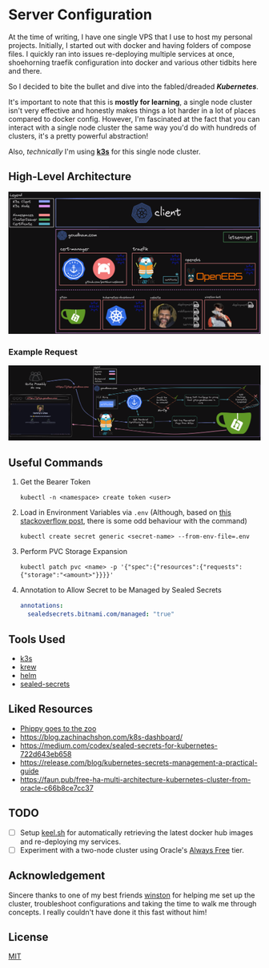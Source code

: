 # Server Configuration

At the time of writing, I have one single VPS that I use to host my personal
projects. Initially, I started out with docker and having folders of compose
files. I quickly ran into issues re-deploying multiple services at once,
shoehorning traefik configuration into docker and various other tidbits here and
there.

So I decided to bite the bullet and dive into the fabled/dreaded
_**Kubernetes**_.

It's important to note that this is **mostly for learning**, a single node
cluster isn't very effective and honestly makes things a lot harder in a lot of
places compared to docker config. However, I'm fascinated at the fact that you
can interact with a single node cluster the same way you'd do with hundreds of
clusters, it's a pretty powerful abstraction!

Also, _technically_ I'm using [**k3s**](https://k3s.io/) for this single node
cluster.

## High-Level Architecture

![server-architecture](assets/server-architecture.png)

### Example Request

![gitea-example-request](assets/gitea-example.png)

## Useful Commands

1. Get the Bearer Token

   ```shell
   kubectl -n <namespace> create token <user>
   ```

2. Load in Environment Variables via `.env` (Although, based on
   [this stackoverflow post](https://stackoverflow.com/questions/51419102/is-it-possible-to-source-a-env-file-to-create-kubernetes-secrets),
   there is some odd behaviour with the command)

   ```shell
   kubectl create secret generic <secret-name> --from-env-file=.env
   ```

3. Perform PVC Storage Expansion

   ```shell
   kubectl patch pvc <name> -p '{"spec":{"resources":{"requests":{"storage":"<amount>"}}}}'
   ```

4. Annotation to Allow Secret to be Managed by Sealed Secrets

   ```yaml
   annotations:
     sealedsecrets.bitnami.com/managed: "true"
   ```

## Tools Used

- [k3s](https://k3s.io/)
- [krew](https://krew.sigs.k8s.io/)
- [helm](https://helm.sh/)
- [sealed-secrets](https://sealed-secrets.netlify.app/)

## Liked Resources

- [Phippy goes to the zoo](https://www.youtube.com/watch?v=R9-SOzep73w&t=353s)
- https://blog.zachinachshon.com/k8s-dashboard/
- https://medium.com/codex/sealed-secrets-for-kubernetes-722d643eb658
- https://release.com/blog/kubernetes-secrets-management-a-practical-guide
- https://faun.pub/free-ha-multi-architecture-kubernetes-cluster-from-oracle-c66b8ce7cc37

## TODO

- [ ] Setup [keel.sh](https://keel.sh/) for automatically retrieving the latest
      docker hub images and re-deploying my services.
- [ ] Experiment with a two-node cluster using Oracle's [Always Free](https://docs.oracle.com/en-us/iaas/Content/FreeTier/freetier_topic-Always_Free_Resources.htm) tier.

## Acknowledgement

Sincere thanks to one of my best friends
[winston](https://github.com/nekowinston) for helping me set up the cluster,
troubleshoot configurations and taking the time to walk me through concepts. I
really couldn't have done it this fast without him!

## License

[MIT](LICENSE)
